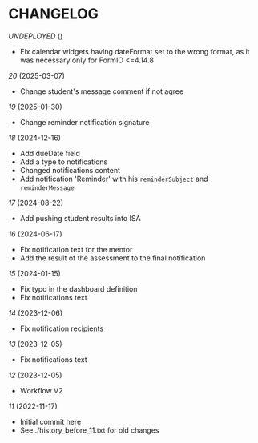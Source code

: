 # CHANGELOG

*UNDEPLOYED* ()
- Fix calendar widgets having dateFormat set to the wrong format, as it was necessary only for FormIO <=4.14.8

*20* (2025-03-07)
- Change student's message comment if not agree

*19* (2025-01-30)
- Change reminder notification signature

*18* (2024-12-16)
- Add dueDate field
- Add a type to notifications
- Changed notifications content
- Add notification 'Reminder' with his `reminderSubject` and `reminderMessage`

*17* (2024-08-22)
- Add pushing student results into ISA

*16* (2024-06-17)
- Fix notification text for the mentor
- Add the result of the assessment to the final notification

*15* (2024-01-15)
- Fix typo in the dashboard definition
- Fix notifications text

*14* (2023-12-06)
- Fix notification recipients

*13* (2023-12-05)
- Fix notifications text

*12* (2023-12-05)
- Workflow V2

*11* (2022-11-17)
- Initial commit here
- See ./history_before_11.txt for old changes
